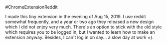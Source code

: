 #ChromeExtensionReddit

I made this tiny extension in the evening of Aug 15, 2019. I use reddit somewhat frequently, and a year or two ago they released a new design which I did not enjoy very much. There's an option to stick with the old style which requires you to be logged in, but I wanted to learn how to make an extension anyway. Besides, I can't log in on say... a slow day at work =).
